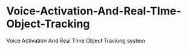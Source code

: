 # Voice-Activation-And-Real-TIme-Object-Tracking
Voice Activation And Real TIme Object Tracking system
